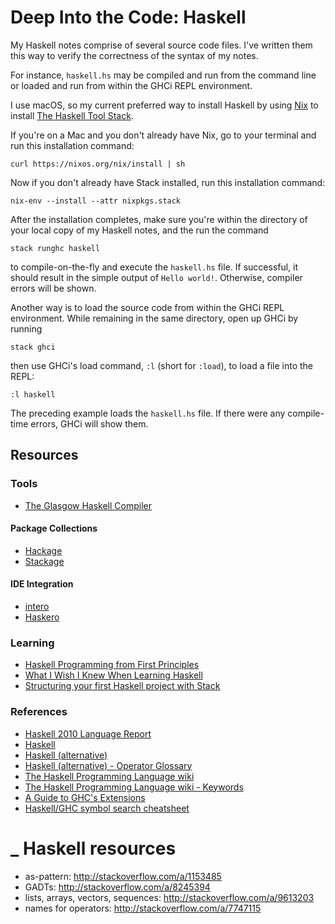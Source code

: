 # Deep Into the Code: Haskell

My Haskell notes comprise of several source code files. I've written them this way to verify the correctness of the syntax of my notes.

For instance, `haskell.hs` may be compiled and run from the command line or loaded and run from within the GHCi REPL environment.

I use macOS, so my current preferred way to install Haskell by using [Nix](https://nixos.org/nix/) to install [The Haskell Tool Stack](https://haskellstack.org/).

If you're on a Mac and you don't already have Nix, go to your terminal and run this installation command:

```shell
curl https://nixos.org/nix/install | sh
```

Now if you don't already have Stack installed, run this installation command:

```shell
nix-env --install --attr nixpkgs.stack
```

After the installation completes, make sure you're within the directory of your local copy of my Haskell notes, and the run the command

```shell
stack runghc haskell
```

to compile-on-the-fly and execute the `haskell.hs` file. If successful, it should result in the simple output of `Hello world!`. Otherwise, compiler errors will be shown.

Another way is to load the source code from within the GHCi REPL environment. While remaining in the same directory, open up GHCi by running

```shell
stack ghci
```

then use GHCi's load command, `:l` (short for `:load`), to load a file into the REPL:

```shell
:l haskell
```

The preceding example loads the `haskell.hs` file. If there were any compile-time errors, GHCi will show them.

## Resources

### Tools

- [The Glasgow Haskell Compiler](https://www.haskell.org/ghc/)

#### Package Collections

- [Hackage](https://hackage.haskell.org/)
- [Stackage](https://www.stackage.org/)

#### IDE Integration

- [intero](https://github.com/commercialhaskell/intero)
- [Haskero](https://marketplace.visualstudio.com/items?itemName=Vans.haskero)

### Learning

- [Haskell Programming from First Principles](http://haskellbook.com/)
- [What I Wish I Knew When Learning Haskell](http://dev.stephendiehl.com/hask/)
- [Structuring your first Haskell project with Stack](http://sakshamsharma.com/2018/03/haskell-proj-struct/index.html)

### References

- [Haskell 2010 Language Report](https://www.haskell.org/onlinereport/haskell2010/)
- [Haskell](https://www.haskell.org/)
- [Haskell (alternative)](https://haskell-lang.org/)
- [Haskell (alternative) - Operator Glossary](https://haskell-lang.org/tutorial/operators)
- [The Haskell Programming Language wiki](https://wiki.haskell.org/Haskell)
- [The Haskell Programming Language wiki - Keywords](https://wiki.haskell.org/Keywords)
- [A Guide to GHC's Extensions](https://limperg.de/ghc-extensions/)
- [Haskell/GHC symbol search cheatsheet](https://github.com/takenobu-hs/haskell-symbol-search-cheatsheet)

# \_ Haskell resources

- as-pattern: http://stackoverflow.com/a/1153485
- GADTs: http://stackoverflow.com/a/8245394
- lists, arrays, vectors, sequences: http://stackoverflow.com/a/9613203
- names for operators: http://stackoverflow.com/a/7747115
